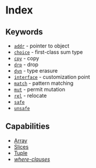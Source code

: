 # Index

## Keywords

* [`addr`](type.md#explicit-mutation) - pointer to object
* [`choice`](type.md) - first-class sum type
* [`cpy`](type.md#relocation-object-model) - copy
* [`drp`](type.md#relocation-object-model) - drop
* [`dyn`](interfaces.md) - type erasure
* [`interface`](interfaces.md) - customization point
* [`match`](type.md) - pattern matching
* [`mut`](type.md#explicit-mutation) - permit mutation
* [`rel`](type.md#relocation-object-model) - relocate
* [`safe`](safe.md)
* [`unsafe`](safe.md)

## Capabilities

* [Array](type.md#arrays-and-slices)
* [Slices](type.md#arrays-and-slices)
* [Tuple](type.md#tuples)
* [_where-clauses_](lifetime.md#lifetime-parameters)